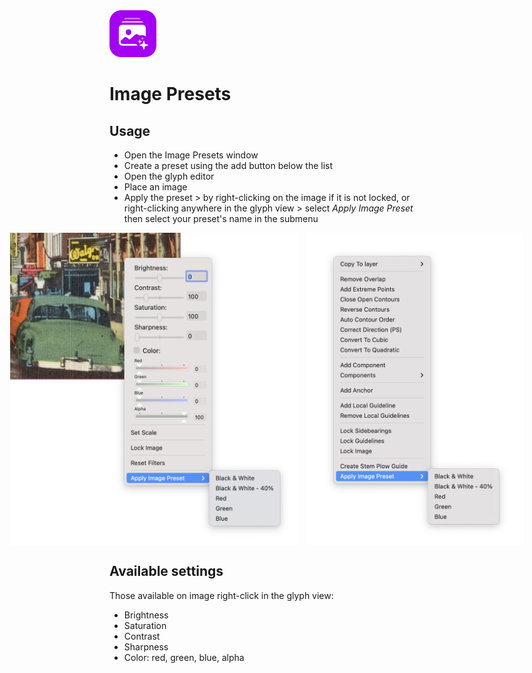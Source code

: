 <img src="images/icon.png" alt="extension icon" width="75px"/>

Image Presets
==========

Usage
-----

- Open the Image Presets window
- Create a preset using the add button below the list
- Open the glyph editor
- Place an image
- Apply the preset > by right-clicking on the image if it is not locked, or right-clicking anywhere in the glyph view > select _Apply Image Preset_ then select your preset's name in the submenu

<div style="display:flex; flex-direction:row; justify-content: center;">
    <img src="images/glyphEditorImageMenu.png" alt="" style="height: 500px; margin-right: 12px;"/>
    <img src="images/glyphEditorMenu.png" alt="" style="height: 500px;"/>
</div>

Available settings
------------------

Those available on image right-click in the glyph view:
* Brightness
* Saturation
* Contrast
* Sharpness
* Color: red, green, blue, alpha
